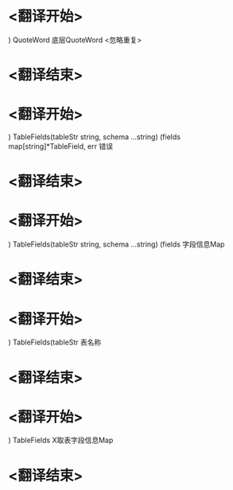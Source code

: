 
# <翻译开始>
) QuoteWord
底层QuoteWord
<忽略重复>
# <翻译结束>

# <翻译开始>
) TableFields(tableStr string, schema ...string) (fields map[string]*TableField, err
错误
# <翻译结束>

# <翻译开始>
) TableFields(tableStr string, schema ...string) (fields
字段信息Map
# <翻译结束>

# <翻译开始>
) TableFields(tableStr
表名称
# <翻译结束>

# <翻译开始>
) TableFields
X取表字段信息Map
# <翻译结束>
